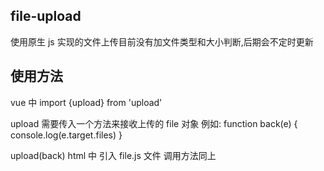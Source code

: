 ## file-upload

使用原生 js 实现的文件上传目前没有加文件类型和大小判断,后期会不定时更新

## 使用方法

vue 中
import {upload} from 'upload'

upload 需要传入一个方法来接收上传的 file 对象
例如:
function back(e) {
console.log(e.target.files)
}

upload(back)
html 中
引入 file.js 文件
调用方法同上
